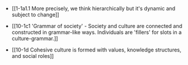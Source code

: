 - [[1-1a1.1 More precisely, we think hierarchically but it's dynamic and subject to change]]

- [[10-1c1 'Grammar of society' - Society and culture are connected and constructed in grammar-like ways. Individuals are 'fillers' for slots in a culture-grammar.]]
- [[10-1d Cohesive culture is formed with values, knowledge structures, and social roles]]
